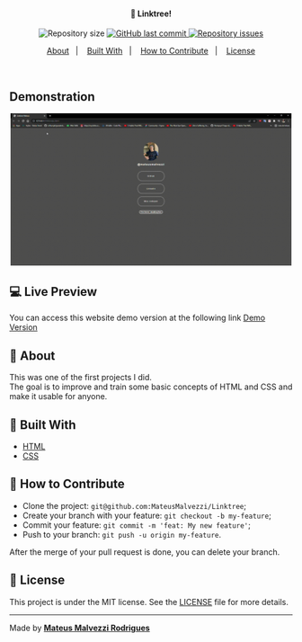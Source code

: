 <h4 align="center">
  🚀 Linktree!
</h4>

<p align="center">
  <img alt="Repository size" src="https://img.shields.io/github/repo-size/MateusMalvezzi/Linktree">
  
  <a href="https://github.com/MateusMalvezzi/Linktree/commits/master">
    <img alt="GitHub last commit" src="https://img.shields.io/github/last-commit/MateusMalvezzi/Linktree">
  </a>

  <a href="https://github.com/MateusMalvezzi/Linktree/issues">
    <img alt="Repository issues" src="https://img.shields.io/github/issues/MateusMalvezzi/Linktree">
  </a>

</p>

<p align="center">
  <a href="#page_with_curl-about">About</a>&nbsp;&nbsp;&nbsp;|&nbsp;&nbsp;&nbsp;
  <a href="#wrench-built-with">Built With</a>&nbsp;&nbsp;&nbsp;|&nbsp;&nbsp;&nbsp;
  <a href="#-how-to-contribute">How to Contribute</a>&nbsp;&nbsp;&nbsp;|&nbsp;&nbsp;&nbsp;
  <a href="#memo-license">License</a>
</p>

<br>


 ## Demonstration
  <div align='center'><img src="assets/demo.gif.gif" alt="Demo" width="500"/></div>
    
    

## :computer: Live Preview

You can access this website demo version at the following link [Demo Version](https://linktree-mateusmalvezzi.vercel.app/)

## :page_with_curl: About

This was one of the first projects I did.<br>
The goal is to improve and train some basic concepts of HTML and CSS and make it usable for anyone.

## :wrench: Built With

- [HTML](https://developer.mozilla.org/en-US/docs/Web/HTML)
- [CSS](https://developer.mozilla.org/en-US/docs/Web/CSS)

## 🤔 How to Contribute

- Clone the project: `git@github.com:MateusMalvezzi/Linktree`;
- Create your branch with your feature: `git checkout -b my-feature`;
- Commit your feature: `git commit -m 'feat: My new feature'`;
- Push to your branch: `git push -u origin my-feature`.

After the merge of your pull request is done, you can delete your branch.

## :memo: License

This project is under the MIT license. See the [LICENSE](LICENSE.md) file for more details.

---

Made by <tr>
    <td align="center"><a href="https://github.com/MateusMalvezzi"><b>Mateus Malvezzi Rodrigues</b></a><br /></td>
  <tr>
